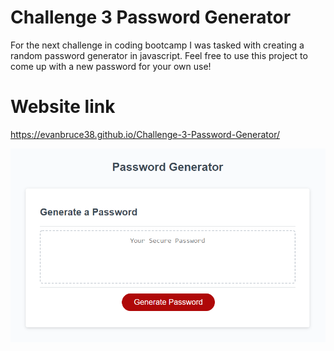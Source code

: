 # Challenge 3 Password Generator
For the next challenge in coding bootcamp I was tasked with creating a random password generator in javascript. Feel free to use this project to come up with a new password for your own use!

# Website link
https://evanbruce38.github.io/Challenge-3-Password-Generator/

![plot](./assets/images/Screenshot%202022-06-29%20192816.png)

